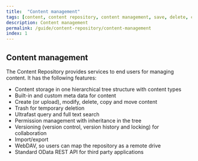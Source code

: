 ```yaml
---
title:  "Content management"
tags: [content, content repository, content management, save, delete, create, CRUD]
description: Content management
permalink: /guide/content-repository/content-management
index: 1
---
```


## Content management

The Content Repository provides services to end users for managing content. It has the following features:

- Content storage in one hierarchical tree structure with content types
- Built-in and custom meta data for content
- Create (or upload), modify, delete, copy and move content
- Trash for temporary deletion
- Ultrafast query and full text search
- Permission management with inheritance in the tree
- Versioning (version control, version history and locking) for collaboration
- Import/export
- WebDAV, so users can map the repository as a remote drive
- Standard OData REST API for third party applications